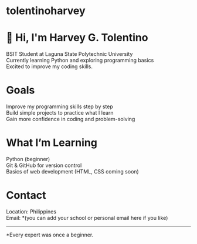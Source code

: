# tolentinoharvey
# 👋 Hi, I'm Harvey G. Tolentino

BSIT Student at Laguna State Polytechnic University  
 Currently learning Python and exploring programming basics  
 Excited to improve my coding skills.


# Goals
 Improve my programming skills step by step  
 Build simple projects to practice what I learn  
 Gain more confidence in coding and problem-solving  



# What I’m Learning
 Python (beginner)  
 Git & GitHub for version control  
 Basics of web development (HTML, CSS  coming soon)  



#  Contact
  Location: Philippines  
  Email: *(you can add your school or personal email here if you like) 

---

 *Every expert was once a beginner.  
